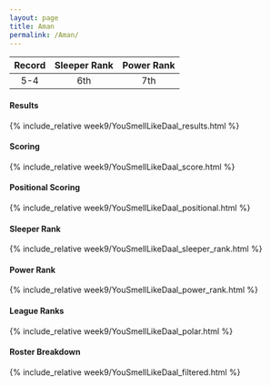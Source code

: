 ```yaml
---
layout: page
title: Aman
permalink: /Aman/
---
```


Record | Sleeper Rank | Power Rank               
:--: | :--: | :--:
5-4 | 6th | 7th   

#### Results
{% include_relative week9/YouSmellLikeDaal_results.html %}

#### Scoring
{% include_relative week9/YouSmellLikeDaal_score.html %}

#### Positional Scoring
{% include_relative week9/YouSmellLikeDaal_positional.html %}

#### Sleeper Rank
{% include_relative week9/YouSmellLikeDaal_sleeper_rank.html %}

#### Power Rank
{% include_relative week9/YouSmellLikeDaal_power_rank.html %}

#### League Ranks
{% include_relative week9/YouSmellLikeDaal_polar.html %}

#### Roster Breakdown
{% include_relative week9/YouSmellLikeDaal_filtered.html %}
